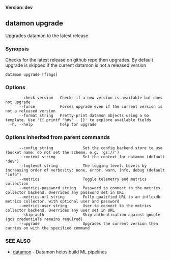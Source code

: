 **Version: dev**

## datamon upgrade

Upgrades datamon to the latest release

### Synopsis

Checks for the latest release on github repo then upgrades. By default upgrade is skipped if the current datamon is not a released version

```
datamon upgrade [flags]
```

### Options

```
      --check-version   Checks if a new version is available but does not upgrade
      --force           Forces upgrade even if the current version is not a released version
      --format string   Pretty-print datamon objects using a Go template. Use '{{ printf "%#v" . }}' to explore available fields
  -h, --help            help for upgrade
```

### Options inherited from parent commands

```
      --config string             Set the config backend store to use (bucket name: do not set the scheme, e.g. 'gs://')
      --context string            Set the context for datamon (default "dev")
      --loglevel string           The logging level. Levels by increasing order of verbosity: none, error, warn, info, debug (default "info")
      --metrics                   Toggle telemetry and metrics collection
      --metrics-password string   Password to connect to the metrics collector backend. Overrides any password set in URL
      --metrics-url string        Fully qualified URL to an influxdb metrics collector, with optional user and password
      --metrics-user string       User to connect to the metrics collector backend. Overrides any user set in URL
      --skip-auth                 Skip authentication against google (gcs credentials remains required)
      --upgrade                   Upgrades the current version then carries on with the specified command
```

### SEE ALSO

* [datamon](datamon.md)	 - Datamon helps build ML pipelines

